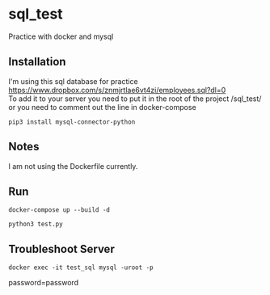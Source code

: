 # sql_test
Practice with docker and mysql

## Installation
I'm using this sql database for practice https://www.dropbox.com/s/znmjrtlae6vt4zi/employees.sql?dl=0 </br>
To add it to your server you need to put it in the root of the project /sql_test/
or you need to comment out the line in docker-compose

```
pip3 install mysql-connector-python
```

## Notes
I am not using the Dockerfile currently.

## Run
```
docker-compose up --build -d
```
```
python3 test.py
```
## Troubleshoot Server
```
docker exec -it test_sql mysql -uroot -p
```
password=password
